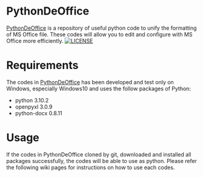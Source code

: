 # PythonDeOffice
[PythonDeOffice](https://github.com/CountrySideEngineer/PythonDeOffice) is a repository of useful python code to unify the formatting of MS Office file.
These codes will allow you to edit and configure with MS Office more efficiently.
[![LICENSE](https://img.shields.io/badge/License-MIT-brightfreen.svg)](https://spdx.org/licenses/MIT)

# Requirements
The codes in [PythonDeOffice](https://github.com/CountrySideEngineer/PythonDeOffice) has been developed and test only on Windows, especially Windows10 and uses the follow packages of Python:
* python 3.10.2
* openpyxl 3.0.9
* python-docx 0.8.11

# Usage
If the codes in PythonDeOffice cloned by git, downloaded and installed all packages successfully, the codes will be able to use as python.
Please refer the following wiki pages for instructions on how to use each codes.
